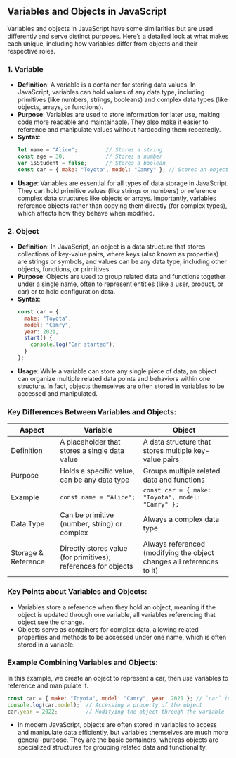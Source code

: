 ## Variables and Objects in JavaScript

Variables and objects in JavaScript have some similarities but are used differently and serve distinct purposes. Here’s a detailed look at what makes each unique, including how variables differ from objects and their respective roles.

### 1. Variable
- **Definition**: A variable is a container for storing data values. In JavaScript, variables can hold values of any data type, including primitives (like numbers, strings, booleans) and complex data types (like objects, arrays, or functions).
- **Purpose**: Variables are used to store information for later use, making code more readable and maintainable. They also make it easier to reference and manipulate values without hardcoding them repeatedly.
- **Syntax**:
    ```javascript
    let name = "Alice";         // Stores a string
    const age = 30;             // Stores a number
    var isStudent = false;      // Stores a boolean
    const car = { make: "Toyota", model: "Camry" }; // Stores an object
    ```
- **Usage**: Variables are essential for all types of data storage in JavaScript. They can hold primitive values (like strings or numbers) or reference complex data structures like objects or arrays. Importantly, variables reference objects rather than copying them directly (for complex types), which affects how they behave when modified.

### 2. Object
- **Definition**: In JavaScript, an object is a data structure that stores collections of key-value pairs, where keys (also known as properties) are strings or symbols, and values can be any data type, including other objects, functions, or primitives.
- **Purpose**: Objects are used to group related data and functions together under a single name, often to represent entities (like a user, product, or car) or to hold configuration data.
- **Syntax**:
    ```javascript
    const car = {
      make: "Toyota",
      model: "Camry",
      year: 2021,
      start() {
        console.log("Car started");
      }
    };
    ```
- **Usage**: While a variable can store any single piece of data, an object can organize multiple related data points and behaviors within one structure. In fact, objects themselves are often stored in variables to be accessed and manipulated.

### Key Differences Between Variables and Objects:

| Aspect        | Variable                                              | Object                                                       |
|---------------|-------------------------------------------------------|-------------------------------------------------------------|
| Definition    | A placeholder that stores a single data value        | A data structure that stores multiple key-value pairs       |
| Purpose       | Holds a specific value, can be any data type         | Groups multiple related data and functions                   |
| Example       | `const name = "Alice";`                              | `const car = { make: "Toyota", model: "Camry" };`         |
| Data Type     | Can be primitive (number, string) or complex         | Always a complex data type                                   |
| Storage & Reference | Directly stores value (for primitives); references for objects | Always referenced (modifying the object changes all references to it) |

### Key Points about Variables and Objects:
- Variables store a reference when they hold an object, meaning if the object is updated through one variable, all variables referencing that object see the change.
- Objects serve as containers for complex data, allowing related properties and methods to be accessed under one name, which is often stored in a variable.

### Example Combining Variables and Objects:
In this example, we create an object to represent a car, then use variables to reference and manipulate it.
```javascript
const car = { make: "Toyota", model: "Camry", year: 2021 }; // `car` is a variable holding an object
console.log(car.model);  // Accessing a property of the object
car.year = 2022;         // Modifying the object through the variable
```

- In modern JavaScript, objects are often stored in variables to access and manipulate data efficiently, but variables themselves are much more general-purpose. They are the basic containers, whereas objects are specialized structures for grouping related data and functionality.